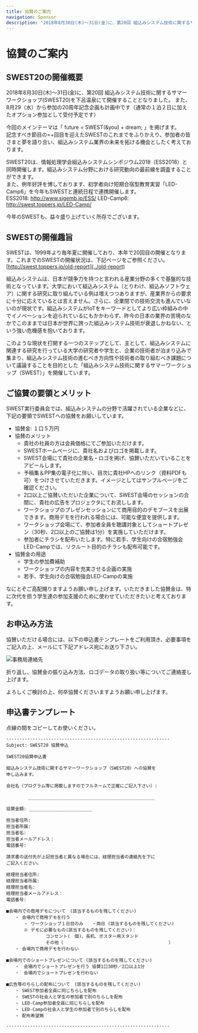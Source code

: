 ```yaml
---
title: 協賛のご案内
navigation: Sponsor
description: "2018年8月30日(木)〜31日(金)に、第20回 組込みシステム技術に関するサマーワークショップ(SWEST20)を下呂温泉にて開催することとなりました。SWESTは、1999年より毎年夏に開催しており、本年で20回目の開催となります。今年のSWESTも、益々盛り上げていく所存でございます。なにとぞご高配賜りますようお願い申し上げます。いただきました協賛金は次代を担う学生達の参加支援のために使わせていただきたいと考えております。"
---
```

# 協賛のご案内

## SWEST20の開催概要

2018年8月30日(木)〜31日(金)に、第20回 組込みシステム技術に関するサマーワークショップ(SWEST20)を下呂温泉にて開催することとなりました。
また、8月29（水）から参加の20周年記念企画も計画中です（通常の１泊２日に加えたオプション参加として受付予定です）  

今回のメインテーマは「 future = SWEST(&you) + dream; 」を掲げます。  
記念すべき節目の=+回目を迎えたSWESTのこれまでをふりかえり、参加者の皆さまと夢を語り合い、組込みシステム業界の未来を拓ける機会としたく考えております。  

SWEST20は、情報処理学会組込みシステムシンポジウム2018（ESS2018）と同時開催します。組込みシステム分野における研究動向の最前線を調査することができます。  
また、例年好評を博しております、初学者向け短期合宿型教育実習「LED-Camp6」を今年もSWESTと連続日程で連携開催します。  
ESS2018: http://www.sigemb.jp/ESS/
LED-Camp6: http://swest.toppers.jp/LED-Camp/

今年のSWESTも、益々盛り上げていく所存でございます。

## SWESTの開催趣旨

SWESTは、1999年より毎年夏に開催しており、本年で20回目の開催となります。これまでのSWESTの開催状況は、下記ページをご参照ください。  
[http://swest.toppers.jp/old-report](../old-report)


組込みシステムは、日本が競争力を持つと言われる産業分野の多くで基盤的な技術となっています。大学において組込みシステム（とりわけ、組込みソフトウェア）に関する研究に取り組んでいる例は増えつつありますが、産業界からの要求に十分に応えているとは言えません。さらに、企業間での技術交流も進んでいないのが現状です。組込みシステムがIoTをキーワードとしてより広い枠組みの中でイノベーションを迫られているにもかかわらず、昨今の日本の業界の苦境のなかでこのままでは日本が世界に誇った組込みシステム技術が衰退しかねない、という強い危機感を抱いております。

このような現状を打開する一つのステップとして、主として、組込みシステムに関連する研究を行っている大学の研究者や学生と、企業の技術者が泊まり込みで集まり、組込みシステム技術の進むべき方向性や技術者の取り組むべき課題について議論することを目的とした「組込みシステム技術に関するサマーワークショップ（SWEST）」を開催しています。

## ご協賛の要領とメリット

SWEST実行委員会では、組込みシステムの分野で活躍されている企業などに、下記の要領でSWESTへの協賛をお願いしています。

* 協賛金: １口５万円
* 協賛のメリット
  * 貴社の社員の方は会員価格にてご参加いただけます。
  * SWESTホームページに、貴社名およびロゴを掲載します。
  * SWEST会場にて貴社の企業名・ロゴを掲げ、協賛いただいていることをアピールします。
  * 予稿集＆PP集の電子化に伴い、目次に貴社HPへのリンク（資料PDFも可）をつけさせていただきます。イメージとしてはサンプルページをご確認ください。
  * 2口以上ご協賛いただいた企業について、SWEST会場のセッションの合間に、貴社の広告をプロジェクタにてお流しします。
  * ワークショップのプレゼンセッションにて商用目的のデモブースを出展できます。商用デモを行われる場合には、可能な便宜を提供します。
  * ワークショップ会場にて、参加者全員を聴講対象としてショートプレゼン（30秒、2口以上のご協賛は1分）を実施していただけます。
  * 参加者にチラシを配布いたします。特に若手、学生向けの合宿勉強会LED-Campでは、リクルート目的のチラシも配布可能です。
* 協賛金の用途
  * 学生の参加費補助
  * ワークショップの内容を充実させる企画の実施
  * 若手、学生向けの合宿勉強会LED-Campの実施

なにとぞご高配賜りますようお願い申し上げます。いただきました協賛金は、特に次代を担う学生達の参加支援のために使わせていただきたいと考えております。

## お申込み方法

協賛いただける場合には、以下の申込書テンプレートをご利用頂き、必要事項をご記入の上、メールにて下記アドレス宛にお送り下さい。

![事務局連絡先](../images/secretariat20.jpg)

折り返し、協賛金の振り込み方法、ロゴデータの取り扱い等についてご連絡差し上げます。

よろしくご検討の上、何卒協賛くださいますようお願い申し上げます。

## 申込書テンプレート

点線の間をコピーしてお使いください。

```
--------------------------------------------------------------
Subject: SWEST20 協賛申込

SWEST20協賛申込書

組込みシステム技術に関するサマーワークショップ（SWEST20）への協賛を
申し込みます。

会社名（プログラム等に掲載しますのでフルネームで正確にご記入下さい）:

　　　　　________________________________________________

協賛金額: ________________________

担当者住所: 
担当者所属: 
担当者名:
担当者メールアドレス：
電話番号: 

請求書の送付先が上記担当者と異なる場合には、経理担当者の連絡先を下に
ご記入ください。

経理担当者住所: 
経理担当者所属: 
経理担当者名: 
経理担当者メールアドレス：
電話番号: 

■会場内での商用デモについて　(該当するものを残してください)
　　・ 会場内で商用デモを行う
　　　　・ ワークショップ１日目のみ　　・両日 (該当するものを残してください)
　　　　※ デモに必要なもの(該当するものを残してください)：
　　　　　　　　　コンセント(　個)、長机、ポスター用スタンド
　　　　　　　　　その他（                                        ）
　　・ 会場内で商用デモを行わない

■会場内でのショートプレゼンについて (該当するものを残してください)
　　・　会場内でショートプレゼンを行う 協賛1口30秒／2口以上1分
　　・　会場内でショートプレゼンを行わない

■広告等のちらしの配布について　(該当するものを残してください)
　　・ SWEST参加者全員に同じちらしを配布
　　・ SWESTの社会人と学生の参加者で別のちらしを配布
　　・ LED-Camp参加者全員に同じちらしを配布
　　・ LED-Campの社会人と学生の参加者で別のちらしを配布
　　・ 配布希望無

--------------------------------------------------------------
```
